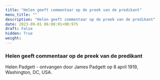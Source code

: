 ```yaml
---
title: "Helen geeft commentaar op de preek van de predikant"
menu_title: ""
description: "Helen geeft commentaar op de preek van de predikant"
date: 2023-09-01 06:00:01+00:975
draft: False
hidden: True
weight:
---
```

### Helen geeft commentaar op de preek van de predikant

Helen Padgett - ontvangen door James Padgett op 8 april 1919, Washington, DC, USA.
